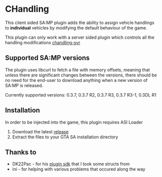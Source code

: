 # CHandling

This client sided SA:MP plugin adds the ability to assign vehicle handlings to **individual** vehicles by modifying the default behaviour of the game.

This plugin can only work with a server sided plugin which controls all the handling modifications [chandling-svr](https://github.com/dotSILENT/chandling-svr)

## Supported SA:MP versions
The plugin uses libcurl to fetch a file with memory offsets, meaning that unless there are significant changes between the versions, there should be no need for the end-user to download anything when a new version of SA:MP is released.

Currently supported versions: 0.3.7, 0.3.7 R2, 0.3.7 R3, 0.3.7 R3-1, 0.3DL R1

## Installation
In order to be injected into the game, this plugin requires ASI Loader

1. Download the latest [release](https://github.com/dotSILENT/chandling/releases)
2. Extract the files to your GTA SA installation directory

## Thanks to
* DK22Pac - for his [plugin sdk](https://github.com/DK22Pac/plugin-sdk) that I took some structs from
* ini - for helping with various problems that occured along the way
